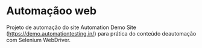 # Automaçãoo web

Projeto de automação do site Automation Demo Site (https://demo.automationtesting.in/) para prática do conteúdo deautomação com Selenium WebDriver.
